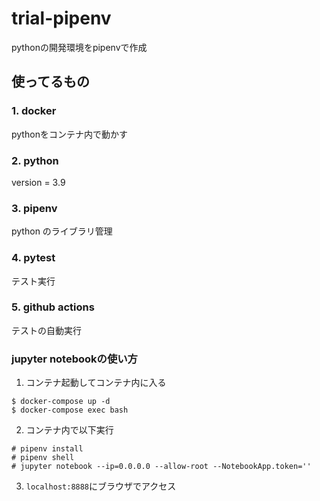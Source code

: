 # trial-pipenv
pythonの開発環境をpipenvで作成

## 使ってるもの

### 1. docker
pythonをコンテナ内で動かす
### 2. python
version = 3.9
### 3. pipenv
python のライブラリ管理
### 4. pytest
テスト実行
### 5. github actions
テストの自動実行

### jupyter notebookの使い方

1. コンテナ起動してコンテナ内に入る
```
$ docker-compose up -d
$ docker-compose exec bash
```

2. コンテナ内で以下実行
```
# pipenv install
# pipenv shell
# jupyter notebook --ip=0.0.0.0 --allow-root --NotebookApp.token=''
```

3. `localhost:8888`にブラウザでアクセス
